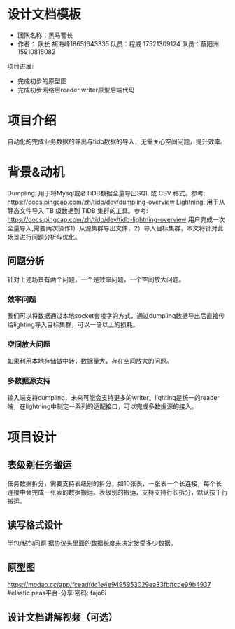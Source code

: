 # 设计文档模板
- 团队名称：黑马警长
- 作者：
  队长 胡海峰18651643335 
  队员：程威 17521309124
  队员：蔡阳洲 15910816082

项目进展:

- 完成初步的原型图
- 完成初步网络层reader writer原型后端代码


# 项目介绍
自动化的完成业务数据的导出与tidb数据的导入，无需关心空间问题，提升效率。

# 背景&动机

Dumpling: 用于将Mysql或者TiDB数据全量导出SQL 或 CSV 格式。参考: https://docs.pingcap.com/zh/tidb/dev/dumpling-overview
Lightning: 用于从静态文件导入 TB 级数据到 TiDB 集群的工具。参考:
https://docs.pingcap.com/zh/tidb/dev/tidb-lightning-overview
用户完成一次全量导入,需要两次操作1）从源集群导出文件，2）导入目标集群，本文将针对此场景进行问题分析与优化。
## 问题分析
针对上述场景有两个问题，一个是效率问题，一个空间放大问题。
### 效率问题
我们可以将数据通过本地socket套接字的方式，通过dumpling数据导出后直接传给lighting导入目标集群，可以一倍以上的损耗。
### 空间放大问题
如果利用本地存储做中转，数据量大，存在空间放大的问题。
### 多数据源支持
输入端支持dumpling，未来可能会支持更多的writer。lighting是统一的reader端，在lightning中制定一系列的适配接口，可以完成多数据源的接入。




# 项目设计
## 表级别任务搬运
任务数据拆分，需要支持表级别的拆分，如10张表，一张表一个长连接，每个长连接中会完成一张表的数据搬运。表级别的搬运，支持支持行长拆分，默认按千行搬运。


## 读写格式设计
半包/粘包问题
据协议头里面的数据长度来决定接受多少数据。

## 原型图

https://modao.cc/app/fceadfdc1e4e9495953029ea33fbffcde99b4937 #elastic paas平台-分享  密码: fajo6i

## 设计文档讲解视频（可选）